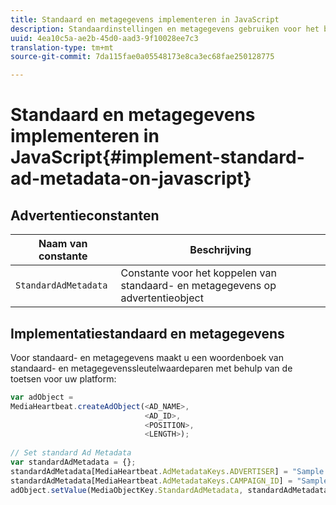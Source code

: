 ```yaml
---
title: Standaard en metagegevens implementeren in JavaScript
description: Standaardinstellingen en metagegevens gebruiken voor het bijhouden van advertenties in JS-apps (Browser).
uuid: 4ea10c5a-ae2b-45d0-aad3-9f10028ee7c3
translation-type: tm+mt
source-git-commit: 7da115fae0a05548173e8ca3ec68fae250128775

---
```



# Standaard en metagegevens implementeren in JavaScript{#implement-standard-ad-metadata-on-javascript}

## Advertentieconstanten

| Naam van constante | Beschrijving |
|---|---|
| `StandardAdMetadata` | Constante voor het koppelen van standaard- en metagegevens op advertentieobject |

## Implementatiestandaard en metagegevens

Voor standaard- en metagegevens maakt u een woordenboek van standaard- en metagegevenssleutelwaardeparen met behulp van de toetsen voor uw platform:

```js
var adObject =  
MediaHeartbeat.createAdObject(<AD_NAME>,  
                              <AD_ID>,  
                              <POSITION>,  
                              <LENGTH>); 
   
// Set standard Ad Metadata 
var standardAdMetadata = {}; 
standardAdMetadata[MediaHeartbeat.AdMetadataKeys.ADVERTISER] = "Sample Advertiser"; 
standardAdMetadata[MediaHeartbeat.AdMetadataKeys.CAMPAIGN_ID] = "Sample Campaign"; 
adObject.setValue(MediaObjectKey.StandardAdMetadata, standardAdMetadata);
```

